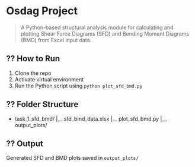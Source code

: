 # Osdag Project 
> A Python-based structural analysis module for calculating and plotting Shear Force Diagrams (SFD) and Bending Moment Diagrams (BMD) from Excel input data. 
 
## ?? How to Run 
1. Clone the repo 
2. Activate virtual environment 
3. Run the Python script using `python plot_sfd_bmd.py` 
 
## ?? Folder Structure 
- task_1_sfd_bmd/ 
|__ sfd_bmd_data.xlsx 
|__ plot_sfd_bmd.py 
|__ output_plots/ 
 
## ?? Output 
Generated SFD and BMD plots saved in `output_plots/` 

